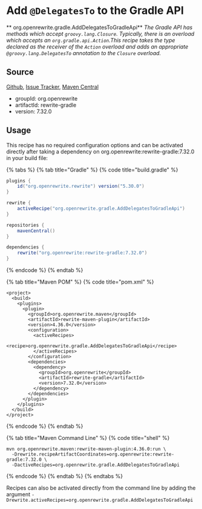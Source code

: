 # Add `@DelegatesTo` to the Gradle API

** org.openrewrite.gradle.AddDelegatesToGradleApi**
_The Gradle API has methods which accept `groovy.lang.Closure`. Typically, there is an overload which accepts an `org.gradle.api.Action`.This recipe takes the type declared as the receiver of the `Action` overload and adds an appropriate `@groovy.lang.DelegatesTo` annotation to the `Closure` overload._

## Source

[Github](https://github.com/openrewrite/rewrite-gradle), [Issue Tracker](https://github.com/openrewrite/rewrite-gradle/issues), [Maven Central](https://search.maven.org/artifact/org.openrewrite/rewrite-gradle/7.32.0/jar)

* groupId: org.openrewrite
* artifactId: rewrite-gradle
* version: 7.32.0


## Usage

This recipe has no required configuration options and can be activated directly after taking a dependency on org.openrewrite:rewrite-gradle:7.32.0 in your build file:

{% tabs %}
{% tab title="Gradle" %}
{% code title="build.gradle" %}
```groovy
plugins {
    id("org.openrewrite.rewrite") version("5.30.0")
}

rewrite {
    activeRecipe("org.openrewrite.gradle.AddDelegatesToGradleApi")
}

repositories {
    mavenCentral()
}

dependencies {
    rewrite("org.openrewrite:rewrite-gradle:7.32.0")
}
```
{% endcode %}
{% endtab %}

{% tab title="Maven POM" %}
{% code title="pom.xml" %}
```markup
<project>
  <build>
    <plugins>
      <plugin>
        <groupId>org.openrewrite.maven</groupId>
        <artifactId>rewrite-maven-plugin</artifactId>
        <version>4.36.0</version>
        <configuration>
          <activeRecipes>
            <recipe>org.openrewrite.gradle.AddDelegatesToGradleApi</recipe>
          </activeRecipes>
        </configuration>
        <dependencies>
          <dependency>
            <groupId>org.openrewrite</groupId>
            <artifactId>rewrite-gradle</artifactId>
            <version>7.32.0</version>
          </dependency>
        </dependencies>
      </plugin>
    </plugins>
  </build>
</project>
```
{% endcode %}
{% endtab %}

{% tab title="Maven Command Line" %}
{% code title="shell" %}
```shell
mvn org.openrewrite.maven:rewrite-maven-plugin:4.36.0:run \
  -Drewrite.recipeArtifactCoordinates=org.openrewrite:rewrite-gradle:7.32.0 \
  -DactiveRecipes=org.openrewrite.gradle.AddDelegatesToGradleApi
```
{% endcode %}
{% endtab %}
{% endtabs %}

Recipes can also be activated directly from the command line by adding the argument `-Drewrite.activeRecipes=org.openrewrite.gradle.AddDelegatesToGradleApi`
